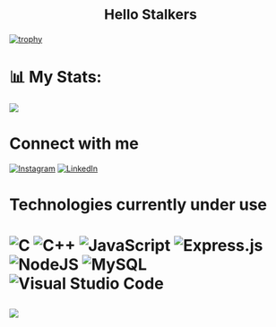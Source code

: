 ### <div align="center"><h2>Hello Stalkers</h2> </div>

[![trophy](https://github-profile-trophy.vercel.app/?username=antsharma&rank=SECRET,A,C,AAA&margin-w=15)](https://github.com/ryo-ma/github-profile-trophy)
<br>

 <h1>📊 My Stats:</h1>
 <img class="img" src="https://github-readme-stats.vercel.app/api?username=antsharma&show_icons=true&theme=radical" />
 <br>

<h1>Connect with me</h1>

[![Instagram](https://img.shields.io/badge/Instagram-%23E4405F.svg?logo=Instagram&logoColor=white)](https://instagram.com/anant._.sharma) [![LinkedIn](https://img.shields.io/badge/LinkedIn-%230077B5.svg?logo=linkedin&logoColor=white)](https://www.linkedin.com/in/anant-sharma-9428a1223) 

<h1>Technologies currently under use<h1>

  
![C](https://img.shields.io/badge/c-%2300599C.svg?style=plastic&logo=c&logoColor=white) ![C++](https://img.shields.io/badge/c++-%2300599C.svg?style=plastic&logo=c%2B%2B&logoColor=white) ![JavaScript](https://img.shields.io/badge/javascript-%23323330.svg?style=plastic&logo=javascript&logoColor=%23F7DF1E) ![Express.js](https://img.shields.io/badge/express.js-%23404d59.svg?style=plastic&logo=express&logoColor=%2361DAFB) ![NodeJS](https://img.shields.io/badge/node.js-6DA55F?style=plastic&logo=node.js&logoColor=white) ![MySQL](https://img.shields.io/badge/mysql-%2300f.svg?style=plastic&logo=mysql&logoColor=white) 
![Visual Studio Code](https://img.shields.io/badge/Visual%20Studio%20Code-0078d7.svg?style=plastic&logo=visual-studio-code&logoColor=white)
  
 
<div style="display: flex; flex-direction: row; text-align: center;" align="center">
  <img class="img" src="https://komarev.com/ghpvc/?username=antsharma&color=green" />
</div>
